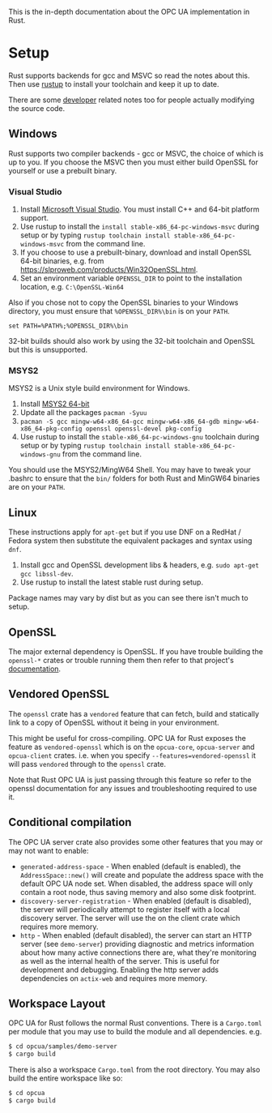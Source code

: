 This is the in-depth documentation about the OPC UA implementation in Rust.

# Setup

Rust supports backends for gcc and MSVC so read the notes about this. Then use [rustup](https://rustup.rs/) to install your toolchain and keep it up to date.

There are some [developer](./developer.md) related notes too for people actually modifying the source code.

## Windows

Rust supports two compiler backends - gcc or MSVC, the choice of which is up to you. If you choose the MSVC then you must either build OpenSSL for yourself or use a prebuilt binary.

### Visual Studio

1. Install [Microsoft Visual Studio](https://visualstudio.microsoft.com/). You must install C++ and 64-bit platform support.
2. Use rustup to install the `install stable-x86_64-pc-windows-msvc` during setup or by typing `rustup toolchain install stable-x86_64-pc-windows-msvc` from the command line.
3. If you choose to use a prebuilt-binary, download and install OpenSSL 64-bit binaries, e.g. from https://slproweb.com/products/Win32OpenSSL.html.
4. Set an environment variable `OPENSSL_DIR` to point to the installation location, e.g. `C:\OpenSSL-Win64`

Also if you chose not to copy the OpenSSL binaries to your Windows directory, you must ensure that `%OPENSSL_DIR%\bin` is on your `PATH`.

```
set PATH=%PATH%;%OPENSSL_DIR%\bin
```

32-bit builds should also work by using the 32-bit toolchain and OpenSSL but this is unsupported.

### MSYS2

MSYS2 is a Unix style build environment for Windows.

1. Install [MSYS2 64-bit](http://www.msys2.org/)
2. Update all the packages `pacman -Syuu`
3. `pacman -S gcc mingw-w64-x86_64-gcc mingw-w64-x86_64-gdb mingw-w64-x86_64-pkg-config openssl openssl-devel pkg-config`
4. Use rustup to install the `stable-x86_64-pc-windows-gnu` toolchain during setup or by typing `rustup toolchain install stable-x86_64-pc-windows-gnu` from the command line.

You should use the MSYS2/MingW64 Shell. You may have to tweak your .bashrc to ensure that the `bin/` folders for both Rust and 
MinGW64 binaries are on your `PATH`. 

## Linux

These instructions apply for `apt-get` but if you use DNF on a RedHat / Fedora system then substitute the equivalent packages and syntax using `dnf`. 

1. Install gcc and OpenSSL development libs & headers, e.g. `sudo apt-get gcc libssl-dev`.
2. Use rustup to install the latest stable rust during setup.

Package names may vary by dist but as you can see there isn't much to setup.

## OpenSSL 

The major external dependency is OpenSSL. If you have trouble building the `openssl-*` crates or trouble running them then refer to that project's [documentation](https://docs.rs/openssl/0.10.26/openssl/). 

## Vendored OpenSSL

The `openssl` crate has a `vendored` feature that can fetch, build and statically link to a copy of OpenSSL without it being in your environment. 

This might be useful for cross-compiling. OPC UA for Rust exposes the feature as `vendored-openssl` which is on the `opcua-core`, `opcua-server` and `opcua-client` crates. i.e. when you specify `--features=vendored-openssl` it will pass `vendored` through to the `openssl` crate. 

Note that Rust OPC UA is just passing through this feature so refer to the openssl documentation for any issues and troubleshooting required to use it.

## Conditional compilation

The OPC UA server crate also provides some other features that you may or may not want to enable:

* `generated-address-space` - When enabled (default is enabled), the `AddressSpace::new()` will create and populate the address space with the default OPC UA node set. When disabled, the address space will only contain a root node, thus saving memory and also some disk footprint.
* `discovery-server-registration` - When enabled (default is disabled), the server will periodically attempt to register itself with a local discovery server. The server will use the on the client crate which requires more memory.
* `http` - When enabled (default disabled), the server can start an HTTP server (see `demo-server`) providing diagnostic and metrics information about how many active connections there are, what they're monitoring as well as the internal health of the server. This is useful for development and debugging. Enabling the http server adds dependencies on `actix-web` and requires more memory. 

## Workspace Layout

OPC UA for Rust follows the normal Rust conventions. There is a `Cargo.toml` per module that you may use to build the module and all dependencies. e.g.

```bash
$ cd opcua/samples/demo-server
$ cargo build
```

There is also a workspace `Cargo.toml` from the root directory. You may also build the entire workspace like so:

```bash
$ cd opcua
$ cargo build
```
